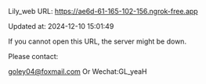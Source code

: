 Lily_web URL: https://ae6d-61-165-102-156.ngrok-free.app

Updated at: 2024-12-10 15:01:49

If you cannot open this URL, the server might be down.

Please contact: 

goley04@foxmail.com Or Wechat:GL_yeaH